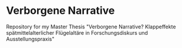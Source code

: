 # Verborgene Narrative
Repository for my Master Thesis "Verborgene Narrative? Klappeffekte spätmittelalterlicher Flügelaltäre in Forschungsdiskurs und Ausstellungspraxis"
